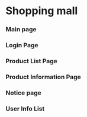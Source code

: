  # Shopping mall

 ### Main page

 ### Login Page

 ### Product List Page

 ### Product Information Page

 ### Notice page

 ### User Info List